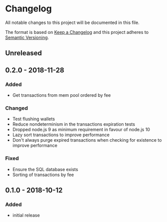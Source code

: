 # Changelog

All notable changes to this project will be documented in this file.

The format is based on [Keep a Changelog](http://keepachangelog.com/en/1.0.0/)
and this project adheres to [Semantic Versioning](http://semver.org/spec/v2.0.0.html).

## Unreleased

## 0.2.0 - 2018-11-28

### Added

- Get transactions from mem pool ordered by fee

### Changed

- Test flushing wallets
- Reduce nondeterminism in the transactions expiration tests
- Dropped node.js 9 as minimum requirement in favour of node.js 10
- Lazy sort transactions to improve performance
- Don't always purge expired transactions when checking for existence to improve performance

### Fixed

- Ensure the SQL database exists
- Sorting of transactions by fee

## 0.1.0 - 2018-10-12

### Added

- initial release
